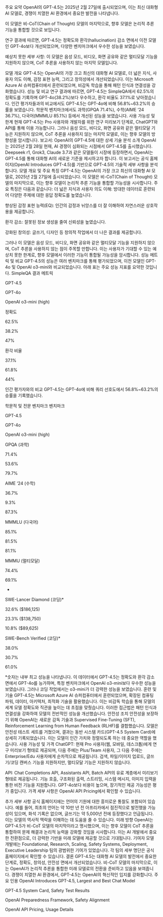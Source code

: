 주요 요약
OpenAI의 GPT-4.5는 2025년 2월 27일에 출시되었으며, 이는 최신 대화형 AI 모델로, 경쟁이 치열한 AI 환경에서 중요한 발전을 나타냅니다.

이 모델은 비-CoT(Chain of Thought) 모델의 마지막으로, 향후 모델은 논리적 추론 기능을 통합할 것으로 보입니다.

연구 결과에 따르면, GPT-4.5는 정확도와 환각(hallucination) 감소 면에서 이전 모델인 GPT-4o보다 개선되었으며, 다양한 벤치마크에서 우수한 성능을 보였습니다.

예상치 못한 세부 사항: 이 모델은 음성 모드, 비디오, 화면 공유와 같은 멀티모달 기능을 지원하지 않으며, CoT 추론을 사용하지 않는 마지막 모델입니다.

모델 개요
GPT-4.5는 OpenAI의 가장 크고 최신의 대화형 AI 모델로, 더 넓은 지식, 사용자 의도 이해, 감정 표현 능력, 그리고 창의성에서 개선되었습니다. 이는 Microsoft Azure AI 슈퍼컴퓨터에서 훈련되었으며, 비감독 학습을 통해 패턴 인식과 연결성을 강화했습니다.
성능 및 비교
연구 결과에 따르면, GPT-4.5는 SimpleQA에서 62.5%의 정확도를 기록하며 GPT-4o(38.2%)보다 우수하고, 환각 비율도 37.1%로 낮아졌습니다. 인간 평가자들과의 비교에서도 GPT-4.5는 GPT-4o에 비해 56.8%~63.2%의 승률을 보였습니다. 학문적 벤치마크에서도 과학(GPQA 71.4%), 수학(AIME ‘24 36.7%), 다국어(MMMLU 85.1%) 등에서 개선된 성능을 보였습니다.
사용 가능성 및 한계
현재 GPT-4.5는 Pro 사용자와 개발자를 위한 연구 미리보기 단계로, ChatGPT와 API를 통해 이용 가능합니다. 그러나 음성 모드, 비디오, 화면 공유와 같은 멀티모달 기능은 지원하지 않으며, CoT 추론을 사용하지 않는 마지막 모델로, 이는 향후 모델의 방향성을 암시합니다.
보고서: OpenAI의 GPT-4.5에 대한 상세 기술 분석
소개
OpenAI는 2025년 2월 28일 현재, AI 경쟁이 심화되는 시점에서 GPT-4.5를 출시했습니다. Deepseek r1, Grok3, Claude 3.7과 같은 모델들이 시장에 등장하면서, OpenAI는 GPT-4.5를 통해 대화형 AI의 새로운 기준을 제시하고자 합니다. 이 보고서는 공식 홈페이지(OpenAI Introduces GPT-4.5)를 기반으로 GPT-4.5의 기술적 세부 사항을 분석합니다.
모델 개요 및 주요 특징
GPT-4.5는 OpenAI의 가장 크고 최신의 대화형 AI 모델로, 2025년 2월 27일에 출시되었습니다. 이 모델은 비-CoT(Chain of Thought) 모델의 마지막으로, 이는 향후 모델이 논리적 추론 기능을 통합할 가능성을 시사합니다. 주요 특징은 다음과 같습니다:
더 넓은 지식과 사용자 의도 이해: 방대한 데이터로 훈련되어 다양한 주제에 대한 응답 정확도를 높였습니다.

향상된 감정 표현 능력(EQ): 인간의 감정과 뉘앙스를 더 잘 이해하여 자연스러운 상호작용을 제공합니다.

환각 감소: 잘못된 정보 생성을 줄여 신뢰성을 높였습니다.

강화된 창의성: 글쓰기, 디자인 등 창의적 작업에서 더 나은 결과를 제공합니다.

그러나 이 모델은 음성 모드, 비디오, 화면 공유와 같은 멀티모달 기능을 지원하지 않으며, CoT 추론을 사용하지 않는 점이 주목할 만합니다. 이는 사용자가 기대할 수 있는 예상치 못한 한계로, 향후 모델에서 이러한 기능이 통합될 가능성을 암시합니다.
성능 메트릭 및 비교
GPT-4.5의 성능은 여러 벤치마크를 통해 평가되었으며, 이전 모델인 GPT-4o 및 OpenAI o3-mini와 비교되었습니다. 아래 표는 주요 성능 지표를 요약한 것입니다.
SimpleQA 결과
메트릭

GPT-4.5

GPT-4o

OpenAI o3-mini (high)

정확도

62.5%

38.2%

47%

환각 비율

37.1%

61.8%

44%

인간 평가자와의 비교
GPT-4.5는 GPT-4o에 비해 쿼리 선호도에서 56.8%~63.2%의 승률을 기록했습니다.

학문적 및 전문 벤치마크
벤치마크

GPT-4.5

GPT-4o

OpenAI o3-mini (high)

GPQA (과학)

71.4%

53.6%

79.7%

AIME ‘24 (수학)

36.7%

9.3%

87.3%

MMMLU (다국어)

85.1%

81.5%

81.1%

MMMU (멀티모달)

74.4%

69.1%

-

SWE-Lancer Diamond (코딩)*

32.6% ($186,125)

23.3% ($138,750)

10.8% ($89,625)

SWE-Bench Verified (코딩)*

38.0%

30.7%

61.0%

*숫자는 내부 최고 성능을 나타냅니다.
이 데이터에서 GPT-4.5는 정확도와 환각 감소 면에서 GPT-4o를 능가하며, 특정 벤치마크에서 OpenAI o3-mini보다 우수한 성능을 보였습니다. 그러나 코딩 작업에서는 o3-mini가 더 강력한 성능을 보였습니다.
훈련 및 기술
GPT-4.5는 Microsoft Azure AI 슈퍼컴퓨터에서 훈련되었으며, 확장된 컴퓨팅 파워, 데이터, 아키텍처, 최적화 기술을 활용했습니다. 이는 비감독 학습을 통해 모델의 세계 모델 정확도와 직관을 높이는 데 초점을 맞췄습니다. 이러한 접근법은 패턴 인식과 연결성을 강화하여 모델의 전반적인 성능을 개선했습니다.
안전성 조치
안전성을 보장하기 위해 OpenAI는 새로운 감독 기술과 Supervised Fine-Tuning (SFT), Reinforcement Learning from Human Feedback (RLHF)를 결합했습니다. 모델은 안전성 테스트 세트를 거쳤으며, 결과는 동반 시스템 카드(GPT-4.5 System Card)에 상세히 기록되었습니다. 이는 모델이 인간 가치와 정렬되도록 하는 데 중요한 역할을 했습니다.
사용 가능성 및 가격
ChatGPT: 현재 Pro 사용자(웹, 모바일, 데스크톱)에게 연구 미리보기 형태로 제공되며, 다음 주에는 Plus/Team 사용자, 그 다음 주에는 Enterprise/Edu 사용자에게 순차적으로 제공됩니다. 검색, 파일/이미지 업로드, 글쓰기/코딩 캔버스 기능을 지원하지만, 멀티모달 기능은 지원하지 않습니다.

API: Chat Completions API, Assistants API, Batch API의 유료 계층에서 미리보기 형태로 제공됩니다. 기능 호출, 구조화된 출력, 스트리밍, 시스템 메시지, 이미지 입력을 통한 비전 기능을 지원합니다. GPT-4o보다 비용이 높으며, 장기적인 제공 가능성은 평가 중입니다. 가격 세부 사항은 OpenAI API Pricing에서 확인할 수 있습니다.

추가 세부 사항
공식 홈페이지에는 언어의 기원에 대한 흥미로운 통찰도 포함되어 있습니다. 예를 들어, 최초의 언어는 약 10만 년 전 아프리카에서 점진적으로 발전했을 가능성이 있으며, 화석 기록은 없으며, 글쓰기는 약 5,000년 전에 등장했다고 언급됩니다. 이는 모델의 역사적 맥락을 이해하는 데 도움을 줄 수 있습니다.
미래 방향
OpenAI는 GPT-4.5가 비-CoT 모델의 마지막이라고 명시했으며, 이는 향후 모델이 CoT 추론을 통합하여 문제 해결과 논리적 능력을 강화할 것임을 시사합니다. 이는 AI 개발에서 중요한 전환점으로, 더 강력한 기반을 미래 모델에 제공할 것으로 기대됩니다.
기여자
모델 개발에는 Foundational, Research, Scaling, Safety Systems, Deployment, Executive Leadership 팀의 광범위한 기여가 있었습니다. 각 팀의 세부 명단은 공식 홈페이지에서 확인할 수 있습니다.
결론
GPT-4.5는 대화형 AI 모델의 발전에서 중요한 단계로, 정확도, 창의성, 안전성 면에서 개선되었습니다. 비-CoT 모델의 마지막으로, 이는 OpenAI가 논리적 추론을 통합한 미래 모델로의 전환을 준비하고 있음을 보여줍니다. 경쟁이 치열한 AI 환경에서, GPT-4.5는 OpenAI의 혁신적인 입지를 강화합니다.
주요 인용
OpenAI Introduces GPT-4.5, Largest and Best Chat Model

GPT-4.5 System Card, Safety Test Results

OpenAI Preparedness Framework, Safety Alignment

OpenAI API Pricing, Usage Details

